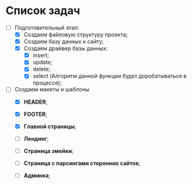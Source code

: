 Список задач 
============
- [ ] Подготовительный этап:
    - [X] Создаем файловую структуру проекта; 
    - [X] Создаем базу данных к сайту;
    - [X] Создаем драйвер базы данных:
        - [X] insert;
        - [X] update;
        - [X] delete;
        - [X] select (Алгоритм данной функции будет доробатываться в процессе);
    
- [ ] Создаем макеты и шаблоны
   - [X] __HEADER__;
   - [X] __FOOTER__;
   - [X] __Главной страницы__;
   - [ ] __Лендинг__;
   - [ ] __Страница змейки__;
   - [ ] __Страница с парсингами сторонних сайтов__;
   - [ ] __Админка__;
 
